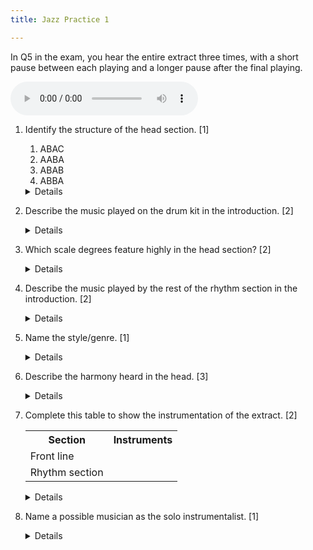 ```yaml
---
title: Jazz Practice 1

---
```



<style>
	details { display: inline }
</style>



<!-- John Coltrane: Syeeda's Song Flute -->

In Q5 in the exam, you hear the entire extract three times, with a short pause between each playing and a longer pause after the final playing.

<audio controls><source src="jazz1.mp3"></audio>



1. Identify the structure of the head section. [1]
	1. ABAC
	1. AABA
	1. ABAB
	1. ABBA

	<details>(i) ABAC</details>

1. Describe the music played on the drum kit in the introduction. [2]

	<details>
		
	<ul>
		<li>Swing rhythm</li>
		<li>Played on the hi-hats</li>
		<li>A crotchet and two (swung) quavers</li>
		<li>Open hi-hat on beats 1 and 3, closed on 2 and 4.</li>
	</ul>
		
	</details>


1. Which scale degrees feature highly in the head section? [2]

	<details>
		
	<ul>
		<li>Beginning: melody focused mainly on the third (of each chord)</li>
		<li>Middle of the head: melody focused mainly on the tonic</li>
	</ul>
		
	</details>
	
	
1. Describe the music played by the rest of the rhythm section in the introduction. [2]

	<details>
	<ul>
		<li>Off-beats/syncopation</li>
		<li>Piano plays single notes, not chords or comping.</li>
		<li>Every bar, the piano and bass play on beat 2.5</li>
		<li>Piano and bass play in unison</li>
	</ul>
	</details>
	
	
1. Name the style/genre. [1]

	<details>Be-bop.</details>


1. Describe the harmony heard in the head. [3]

	<details>
	<ul>
		<li>Parallel chords/harmony/movement.</li>
		<li>In the A section, chords move up and down within the range of a tone either side of the tonic.</li>
		<li>Piano only plays roots so the chord tones are hard to hear: harmonies are suggested/completed by the sax melody.</li>
		<li>Mostly major chords.</li>
		<li>B section in minor key.</li>
		<li>B section usees repetitive two-bar chord progression heard four times.</li>
	</ul>
	</details>
	
1. Complete this table to show the instrumentation of the extract. [2]

	<table>
	<tr>
		<th>Section</th><th>Instruments</th>
	</tr>
	<tr>
		<td>Front line</td><td></td>
	</tr>
	<tr>
		<td>Rhythm section</td><td></td>
	</tr>
	</table>
	
	<details>
		<table>
		<tr>
			<th>Section</th><th>Instruments</th>
		</tr>
		<tr>
			<td>Front line</td><td>Tenor Saxophone</td>
		</tr>
		<tr>
			<td>Rhythm section</td><td>Piano, double bass, drums</td>
		</tr>
		</table>
	</details>

		
1. Name a possible musician as the solo instrumentalist. [1]

	<details>
	<ul>
		<li><b>John Coltrane</b></li>
		<li>Sonny Rollins</li>
		<li>Lester Young</li>
		<li>Coleman Hawkins</li>
	</ul>
	</details>

<!-- Source: <https://youtu.be/xy_fxxj1mMY?t=1142> -->
	
